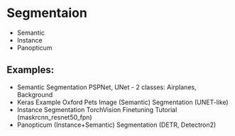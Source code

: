 # Segmentaion
- Semantic
- Instance
- Panopticum

## Examples:
- Semantic Segmentation PSPNet, UNet - 2 classes: Airplanes, Background
- Keras Example Oxford Pets Image (Semantic) Segmentation (UNET-like)
- Instance Segmentation TorchVision Finetuning Tutorial (maskrcnn_resnet50_fpn)
- Panopticum (Instance+Semantic) Segmentation (DETR, Detectron2)
